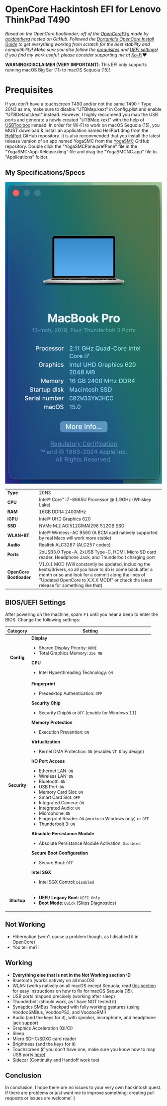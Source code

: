 # OpenCore Hackintosh EFI for Lenovo ThinkPad T490
*Based on the OpenCore bootloader; off of the [OpenCorePkg](https://github.com/acidanthera/OpenCorePkg) made by [acidanthera](https://github.com/acidanthera) hosted on GitHub. Followed the [Dortania's OpenCore Install Guide](https://dortania.github.io/OpenCore-Install-Guide/) to get everything working from scratch for the best stability and compatibility! Make sure you also follow the [prequisites](#prequisites) and [UEFI settings](#biosuefi-settings)! If you find my work useful, please consider supporting me at [Ko-Fi](https://ko-fi.com/gamerboy1234294)❤️*

**WARNING/DISCLAIMER (VERY IMPORTANT)**: This EFI only supports running macOS Big Sur (11) to macOS Sequoia (15)!


# Prequisites
If you don't have a touchscreen T490 and/or not the same T490 - Type 20N3 as me, make sure to disable "UTBMap.kext" in Config.plist and enable "UTBDefault.kext" instead. However, I highly reccomend you map the USB ports and generate a newly created "UTBMap.kext" with the help of [USBToolbox](https://github.com/USBToolBox/tool/releases/latest) instead! In order for Wi-Fi to work on macOS Sequoia (15), you MUST download & install an application named HeliPort.dmg from the [HeliPort](https://github.com/OpenIntelWireless/HeliPort/releases/latest) GitHub repository. It is also recommended that you install the latest release version of an app named YogaSMC from the [YogaSMC](https://github.com/zhen-zen/YogaSMC/releases/latest) GitHub repository. Double click the "YogaSMCPane.prefPane" file in the "YogaSMC-App-Release.dmg" file and drag the "YogaSMCNC.app" file to "Applications" folder.

## My Specifications/Specs

![About my Mac](images/system-inf.png)


| | |
|-|-|
|**Type**|20N3
|**CPU**|Intel® Core™ i7-8665U Processor @ 1.9GHz (Whiskey Lake)|
|**RAM**|16GB DDR4 2400MHz|
|**iGPU**|Intel® UHD Graphics 620|
|**SSD**|NVMe M.2 AGI512GIMAI298 512GB SSD|
|**WLAN+BT**|Intel® Wireless-AC 9560 (A BCM card natively supported by real Macs will work more stable)|
|**Audio**|Realtek ALC3287 (ALC257 codec)|
|**Ports**|2xUSB3.0 Type-A, 2xUSB Type-C, HDMI, Micro SD card reader, Headphone Jack, and Thunderbolt charging port|
|**OpenCore Bootloader**|V1.0.1 MOD (Will constantly be updated, including the kexts/drivers, so all you have to do is come back after a month or so and look for a commit along the lines of "Updated OpenCore to X.X.X MOD!" or check the latest release for something like that)

## BIOS/UEFI Settings

After powering on the machine, spam <kbd>F1</kbd> until you hear a beep to enter the BIOS. Change the following settings:

Category | Setting
:-------:|------------
**Config** | **Display** <ul> <li>Shared Display Priority: `HDMI` <li> Total Graphics Memory: `256 MB` </ul> **CPU** <ul> <li> Intel Hyperthreading Technology: `ON` 
**Security** | **Fingerprint** <ul><li>Predesktop Authentication: `OFF` </ul> **Security Chip** <ul><li>Security Chip`ON` or `OFF` (enable for Windows 11) </ul> **Memory Protection** <ul> <li> Execution Prevention: `ON`</ul></ul> **Virtualization** <ul><li> Kernel DMA Protection: `ON` (enables `VT-D` by design)</ul> **I/O Port Access** <ul> <li> Ethernet LAN: `ON` <li> Wireless LAN: `ON` <li> Bluetooth: `ON` <li> USB Port: `ON` <li> Memory Card Slot: `ON` <li> Smart Card Slot: `OFF` <li> Integrated Camera: `ON` <li> Integrated Audio: `ON` <li> Microphone: `ON` <li> Fingerprint Reader: `ON` (works in Windows only) or `OFF` <li> Thunderbolt 3: `ON` </ul> **Absolute Persistance Module** <ul><li> Absolute Persistance Module Activation: `Disabled`</ul> **Secure Boot Configuration** <ul><li> Secure Boot: `OFF` </ul> **Intel SGX** <ul><li> Intel SGX Control: `Disabled`
**Startup** | <ul> <li> **UEFI/ Legacy Boot**: `UEFI Only` <li> **Boot Mode**: `Quick` (Skips Diagnostics)

## Not Working

- Hibernation (won't cause a problem though, as I disabled it in OpenCore)
- You tell me?!

## Working

- **Everything else that is not in the Not Working section :D**
- Bluetooth (works natively on all macOS)
- WLAN (works natively on all macOS except Sequoia; read [this section](#prequisites) for easy instructions on how to fix for macOS Sequoia (15).
- USB ports mapped precisely (working after sleep)
- Thunderbolt (should work, as I have NOT tested it)
- Synaptics SMBus Trackpad with fully working gestures (using VoodooSMBus, VoodooPS2, and VoodooRMI)
- Audio (and the keys for it), with speaker, microphone, and headphone jack support
- Graphics Acceleration (QI/CI)
- Sleep
- Micro SDHC/SDXC card reader
- Brightness (and the keys for it)
- Touchscreen (if you don't have one, make sure you know how to map USB ports [here](#prequisites))
- Sidecar (Continuity and Handoff work too)

## Conclusion

In conclusion, I hope there are no issues to your very own hackintosh quest. If there are problems or just want me to improve something; creating pull requests or issues are welcome! :)
